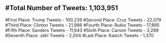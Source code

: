 #Total Number of Tweets: 1,103,951 
---
#First Place: Trump Tweets - 100,239
#Second Place: Cruz Tweets - 22,079
#Third Place: Clinton Tweets - 21,986
#Fourth Place: Rubio Tweets - 17,895
#Fifth Place: Sanders Tweets - 11,643
#Sixth Place: Carson Tweets - 3,289
#Seventh Place: Jeb! Tweets - 2,004
#Last Place: Kasich Tweets - 1,370
